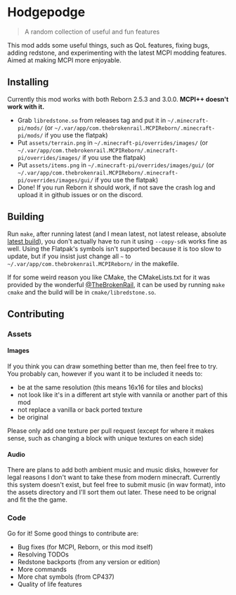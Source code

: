 # Hodgepodge

> A random collection of useful and fun features

This mod adds some useful things, such as QoL features, fixing bugs, adding redstone, and experimenting with the latest MCPI modding features. Aimed at making MCPI more enjoyable.

## Installing

Currently this mod works with both Reborn 2.5.3 and 3.0.0. **MCPI++ doesn't work with it.**

- Grab `libredstone.so` from releases tag and put it in `~/.minecraft-pi/mods/` (or `~/.var/app/com.thebrokenrail.MCPIReborn/.minecraft-pi/mods/` if you use the flatpak)
- Put `assets/terrain.png` in `~/.minecraft-pi/overrides/images/` (or `~/.var/app/com.thebrokenrail.MCPIReborn/.minecraft-pi/overrides/images/` if you use the flatpak)
- Put `assets/items.png` in `~/.minecraft-pi/overrides/images/gui/` (or `~/.var/app/com.thebrokenrail.MCPIReborn/.minecraft-pi/overrides/images/gui/` if you use the flatpak)
- Done! If you run Reborn it should work, if not save the crash log and upload it in github issues or on the discord.

## Building

Run `make`, after running latest (and I mean latest, not latest release, absolute [latest build](https://gitea.thebrokenrail.com/minecraft-pi-reborn/minecraft-pi-reborn/actions)), you don't actually have to run it using `--copy-sdk` works fine as well. Using the Flatpak's symbols isn't supported because it is too slow to update, but if you insist just change all `~` to `~/.var/app/com.thebrokenrail.MCPIReborn/` in the makefile.

If for some weird reason you like CMake, the CMakeLists.txt for it was provided by the wonderful [@TheBrokenRail](https://github.com/TheBrokenRail), it can be used by running `make cmake` and the build will be in `cmake/libredstone.so`.

## Contributing

### Assets

#### Images

If you think you can draw something better than me, then feel free to try. You probably can, however if you want it to be included it needs to:

- be at the same resolution (this means 16x16 for tiles and blocks)
- not look like it's in a different art style with vannila or another part of this mod
- not replace a vanilla or back ported texture
- be original

Please only add one texture per pull request (except for where it makes sense, such as changing a block with unique textures on each side)

#### Audio

There are plans to add both ambient music and music disks, however for legal reasons I don't want to take these from modern minecraft. Currently this system doesn't exist, but feel free to submit music (in wav format), into the assets directory and I'll sort them out later. These need to be orignal and fit the the game.

### Code

Go for it! Some good things to contribute are:

- Bug fixes (for MCPI, Reborn, or this mod itself)
- Resolving TODOs
- Redstone backports (from any version or edition)
- More commands
- More chat symbols (from CP437)
- Quality of life features

